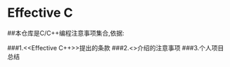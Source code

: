 # Effective C

##本仓库是C/C++编程注意事项集合,依据: 

###1.<<Effective C++>>提出的条款
###2.<<Expert C Programming>>介绍的注意事项
###3.个人项目总结
